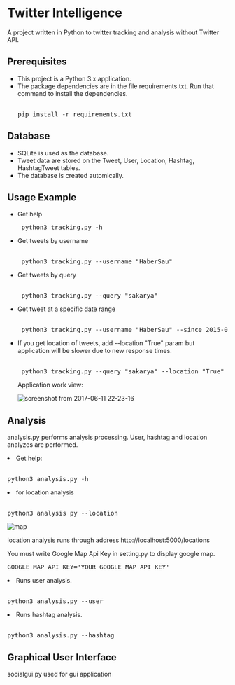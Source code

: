 # Twitter Intelligence

A project written in Python to twitter tracking and analysis without Twitter API.

## Prerequisites
  <ul>
  <li>This project is a Python 3.x application.</li>
  
  <li>The package dependencies are in the file requirements.txt. Run that command to install the dependencies.</li>
  <br>
  <pre>pip install -r requirements.txt</pre>
  
</ul>

## Database

<ul>
  <li>SQLite is used as the database.</li>

  <li>Tweet data are stored on the Tweet, User, Location, Hashtag, HashtagTweet tables.</li>

  <li>The database is created automically.</li>
</ul>

## Usage Example

<ul>
  
<li>Get help</li>

<pre> python3 tracking.py -h </pre>

<li>Get tweets by username </li>
<br>
<pre> python3 tracking.py --username "HaberSau" </pre>

<li>Get tweets by query</li>

<br>

<pre> python3 tracking.py --query "sakarya" </pre>

<li>Get tweet at a specific date range</li>
<br>
<pre> python3 tracking.py --username "HaberSau" --since 2015-09-10 --until 2015-09-12 --maxtweets 10 </pre>

<li> If you get location of tweets, add --location "True" param but application will be slower due to new response times.
<br><br>
<pre> python3 tracking.py --query "sakarya" --location "True"</pre>
Application work view:

![screenshot from 2017-06-11 22-23-16](https://user-images.githubusercontent.com/17202632/27014790-793342d0-4f08-11e7-951e-5bc374504a48.png)
</ul>

## Analysis

 analysis.py performs analysis processing. User, hashtag and location analyzes are performed.

<li>Get help:</li>
<br>
<pre>python3 analysis.py -h</pre> 

<li>for location analysis </li>
<br>
<pre>python3 analysis py --location</pre>

![map](https://user-images.githubusercontent.com/17202632/41524483-5baf98be-72e6-11e8-9130-c6db7380ae5d.png)

location analysis runs through address http://localhost:5000/locations

You must write Google Map Api Key in setting.py to display google map.

<pre>GOOGLE_MAP_API_KEY='YOUR_GOOGLE_MAP_API_KEY'</pre>

<li>Runs user analysis.</li>
<br>
<pre>python3 analysis.py --user</pre> 
<li>Runs hashtag analysis.</li>
<br>
<pre>python3 analysis.py --hashtag</pre> 

## Graphical User Interface

 socialgui.py used for gui application
